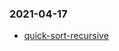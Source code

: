 ### 2021-04-17
- [quick-sort-recursive](https://github.com/SmartKeyerror/Snorlax/blob/master/daily-attendance/algorithm/001-quick-sort-recursive.cpp)

